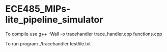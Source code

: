 # ECE485_MIPs-lite_pipeline_simulator
To compile use g++ -Wall -o tracehandler trace_handler.cpp functions.cpp

To run program ./tracehandler testfile.txt